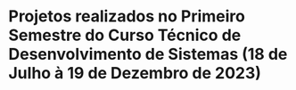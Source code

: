 # Projetos realizados no Primeiro Semestre do Curso Técnico de Desenvolvimento de Sistemas (18 de Julho à  19 de Dezembro de 2023)

